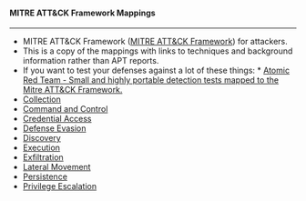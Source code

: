 
#### MITRE ATT&CK Framework Mappings 
---------------------------
* MITRE ATT&CK Framework ([MITRE ATT&CK Framework](https://attack.mitre.org/wiki/Main_Page)) for attackers.
* This is a copy of the mappings with links to techniques and background information rather than APT reports.
* If you want to test your defenses against a lot of these things:
			* [Atomic Red Team - Small and highly portable detection tests mapped to the Mitre ATT&CK Framework.](https://github.com/redcanaryco/atomic-red-team)
* [Collection](https://github.com/rmusser01/Infosec_Reference/blob/master/Draft/ATT%26CK-Stuff/Collection.md)
* [Command and Control](https://github.com/rmusser01/Infosec_Reference/blob/master/Draft/ATT%26CK-Stuff/Command_and_Control.md)
* [Credential Access](https://github.com/rmusser01/Infosec_Reference/blob/master/Draft/ATT%26CK-Stuff/Command_and_Control.md)
* [Defense Evasion](https://github.com/rmusser01/Infosec_Reference/blob/master/Draft/ATT%26CK-Stuff/Defense_Evasion.md)
* [Discovery](https://github.com/rmusser01/Infosec_Reference/blob/master/Draft/ATT%26CK-Stuff/Discovery.md)
* [Execution](https://github.com/rmusser01/Infosec_Reference/blob/master/Draft/ATT%26CK-Stuff/Execution.md)
* [Exfiltration](https://github.com/rmusser01/Infosec_Reference/blob/master/Draft/ATT%26CK-Stuff/Exfiltration.md)
* [Lateral Movement](https://github.com/rmusser01/Infosec_Reference/blob/master/Draft/ATT%26CK-Stuff/Lateral%20Movement.md)
* [Persistence](https://github.com/rmusser01/Infosec_Reference/blob/master/Draft/ATT%26CK-Stuff/Persistence.md)
* [Privilege Escalation](https://github.com/rmusser01/Infosec_Reference/blob/master/Draft/ATT%26CK-Stuff/Privilege_Escalation.md)